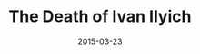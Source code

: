 ---
date: 2015-03-23
dateYear: 2015
isbn: 9780307951335
title: The Death of Ivan Ilyich
description: "Tolstoy’s most famous novella is an intense and moving examination of death and the possibilities of redemption, here in a powerful translation by the award-winning Richard Pevear and Larissa Volokhonsky. Ivan Ilyich is a middle-aged man who has spent his life focused on his career as a bureaucrat and emotionally detached from his wife and children. After an accident he finds himself on the brink of an untimely death, which he sees as a terrible injustice. Face to face with his mortality, Ivan begins to question everything he has believed about the meaning of life. The Death of Ivan Ilyich is a masterpiece of psychological realism and philosophical profundity that has inspired generations of readers."
cover: cover-the-death-of-ivan-ilyich.jpeg
coverGoogle: https://books.google.com/books/content?id=Gbxa4X4p3WwC&printsec=frontcover&img=1&zoom=1&edge=curl&source=gbs_api
pageCount: 66
authors: Leo Tolstoy
publishers: Vintage
published: 2012-10-02
publishedYear: 2012
shelves:
- fiction
portfolioFeature: true
---